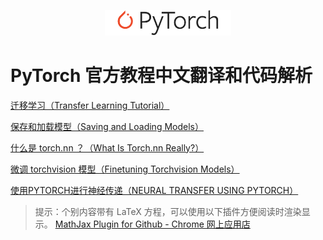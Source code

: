 <p align="center"><img width="40%" src="images/PyTorch.svg" /></p>

# PyTorch 官方教程中文翻译和代码解析

 [迁移学习（Transfer Learning Tutorial）](https://github.com/yeanchi/pytorch-learning/blob/master/Transfer-Learning-Tutorial.md)

[保存和加载模型（Saving and Loading Models）](https://github.com/yeanchi/pytorch-learning/blob/master/Saving-and-Loading-Models.md)

[什么是 torch.nn ？（What Is Torch.nn Really?）](https://github.com/yeanchi/pytorch-learning/blob/master/What-Is-Torch.nn-Really.md)

[微调 torchvision 模型（Finetuning Torchvision Models）](https://github.com/yeanchi/pytorch-learning/blob/master/Finetuning-Torchvision-Models.md)

[使用PYTORCH进行神经传递（NEURAL TRANSFER USING PYTORCH）](https://github.com/yeanchi/pytorch-learning/blob/master/NEURAL-TRANSFER-USING-PYTORCH.md)


>  提示：个别内容带有 LaTeX 方程，可以使用以下插件方便阅读时渲染显示。 
> [MathJax Plugin for Github - Chrome 网上应用店](https://chrome.google.com/webstore/detail/mathjax-plugin-for-github/ioemnmodlmafdkllaclgeombjnmnbima)

